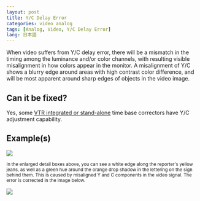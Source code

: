 ```yaml
---
layout: post
title: Y/C Delay Error
categories: video analog
tags: [Analog, Video, Y/C Delay Error]
lang: 日本語
---
```


When video suffers from Y/C delay error, there will be a mismatch in the timing among the luminance and/or color channels, with resulting visible misalignment in how colors appear in the monitor. A misalignment of Y/C shows a blurry edge around areas with high contrast color difference, and will be most apparent around sharp edges of objects in the video image.

## Can it be fixed?

Yes, some [VTR integrated or stand-alone](http://en.wikipedia.org/wiki/Time_base_correction) time base correctors have Y/C adjustment capability.

## Example(s)

<img src="{{ site.baseurl }}/images/YCDelayError_Flat.jpg">

<sub>In the enlarged detail boxes above, you can see a white edge along the reporter's yellow jeans, as well as a green hue around the orange drop shadow in the lettering on the sign behind them. This is caused by misaligned Y and C components in the video signal. The error is corrected in the image below.</sub>

<img src="{{ site.baseurl }}/images/YCDelayErrorFixed_Flat.jpg">
